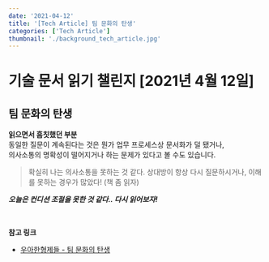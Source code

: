 ```yaml
---
date: '2021-04-12'
title: '[Tech Article] 팀 문화의 탄생'
categories: ['Tech Article']
thumbnail: './background_tech_article.jpg'
---
```


# 기술 문서 읽기 챌린지 [2021년 4월 12일]

## **팀 문화의 탄생**

**읽으면서 흠칫했던 부분**  
동일한 질문이 계속된다는 것은 뭔가 업무 프로세스상 문서화가 덜 됐거나,  
의사소통의 명확성이 떨어지거나 하는 문제가 있다고 볼 수도 있습니다.

> 확실히 나는 의사소통을 못하는 것 같다. 상대방이 항상 다시 질문하시거나, 이해를 못하는 경우가 많았다! (책 좀 읽자)

**_오늘은 컨디션 조절을 못한 것 같다.. 다시 읽어보자!_**

<br/>

**참고 링크**

-   [우아한형제들 - 팀 문화의 탄생](https://woowabros.github.io/experience/2020/05/13/birth-of-team-culture.html)
